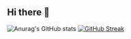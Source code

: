 ## Hi there 👋

![Anurag's GitHub stats](https://github-readme-stats.vercel.app/api?username=temevh&show_icons=true&theme=dark)
[![GitHub Streak](https://streak-stats.demolab.com?user=temevh&theme=dark&hide_border=true&date_format=n%2Fj%5B%2FY%5D)](https://git.io/streak-stats)

<!--
**temevh/temevh** is a ✨ _special_ ✨ repository because its `README.md` (this file) appears on your GitHub profile.

Here are some ideas to get you started:

- 🔭 I’m currently working on ...
- 🌱 I’m currently learning ...
- 👯 I’m looking to collaborate on ...
- 🤔 I’m looking for help with ...
- 💬 Ask me about ...
- 📫 How to reach me: ...
- 😄 Pronouns: ...
- ⚡ Fun fact: ...
-->
